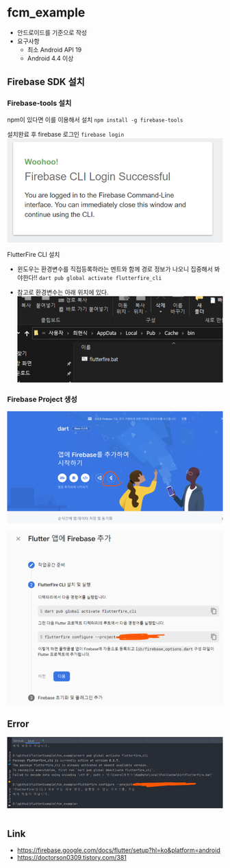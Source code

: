 # fcm_example
- 안드로이드를 기준으로 작성
- 요구사항
  - 최소 Android API 19
  - Android 4.4 이상

## Firebase SDK 설치
### Firebase-tools 설치
npm이 있다면 이를 이용해서 설치
`npm install -g firebase-tools`

설치완료 후 firebase 로그인
`firebase login`
![img.png](img.png)

FlutterFire CLI 설치
- 윈도우는 환경변수를 직접등록하라는 멘트와 함께 경로 정보가 나오니 집중해서 봐야한다!!
`dart pub global activate flutterfire_cli`
 
- 참고로 환경변수는 아래 위치에 있다. 
![img_4.png](img_4.png)

### Firebase Project 생성
![img_1.png](img_1.png)

![img_2.png](img_2.png)


## Error
![img_3.png](img_3.png)

```python

```

## Link
- https://firebase.google.com/docs/flutter/setup?hl=ko&platform=android
- https://doctorson0309.tistory.com/381